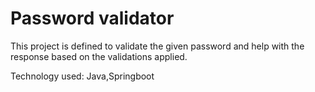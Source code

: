 # Password validator 

This project is defined to validate the given password and help with the response based on the validations applied.

Technology used:
Java,Springboot

